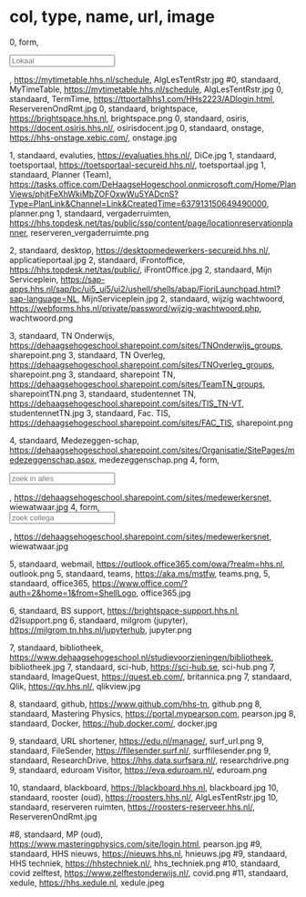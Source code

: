 # col, type, name, url, image
0, form, <form target="_blank" method="get" action="https://mytimetable.hhs.nl/link"> <input type="hidden" name="timetable.type" value="room"> <input type="hidden" name="ignoreNotFound" value="true"> <input type="hidden" name="ignoreEmpty" value="true"><input  type="text" placeholder="Lokaal" name="timetable.key"></form>, https://mytimetable.hhs.nl/schedule, AlgLesTentRstr.jpg
#0, standaard, MyTimeTable, https://mytimetable.hhs.nl/schedule, AlgLesTentRstr.jpg
0, standaard, TermTime, https://ttportalhhs1.com/HHs2223/ADlogin.html, ReserverenOndRmt.jpg
0, standaard, brightspace, https://brightspace.hhs.nl, brightspace.png
0, standaard, osiris, https://docent.osiris.hhs.nl/, osirisdocent.jpg
0, standaard, onstage, https://hhs-onstage.xebic.com/, onstage.jpg


1, standaard, evaluties, https://evaluaties.hhs.nl/, DiCe.jpg
1, standaard, toetsportaal, https://toetsportaal-secureid.hhs.nl/, toetsportaal.jpg
1, standaard, Planner (Team), https://tasks.office.com/DeHaagseHogeschool.onmicrosoft.com/Home/PlanViews/phjtFeXhWkiMbZOFOxwWu5YADcnS?Type=PlanLink&Channel=Link&CreatedTime=637913150649490000, planner.png
1, standaard, vergaderruimten, https://hhs.topdesk.net/tas/public/ssp/content/page/locationreservationplanner, reserveren_vergaderruimte.png

2, standaard, desktop, https://desktopmedewerkers-secureid.hhs.nl/, applicatieportaal.jpg
2, standaard, iFrontoffice, https://hhs.topdesk.net/tas/public/, iFrontOffice.jpg
2, standaard, Mijn Serviceplein, https://sap-apps.hhs.nl/sap/bc/ui5_ui5/ui2/ushell/shells/abap/FioriLaunchpad.html?sap-language=NL, MijnServiceplein.jpg
2, standaard, wijzig wachtwoord, https://webforms.hhs.nl/private/password/wijzig-wachtwoord.php, wachtwoord.png

3, standaard, TN Onderwijs, https://dehaagsehogeschool.sharepoint.com/sites/TNOnderwijs_groups, sharepoint.png
3, standaard, TN Overleg, https://dehaagsehogeschool.sharepoint.com/sites/TNOverleg_groups, sharepoint.png
3, standaard, sharepoint TN, https://dehaagsehogeschool.sharepoint.com/sites/TeamTN_groups, sharepointTN.png
3, standaard, studentennet TN, https://dehaagsehogeschool.sharepoint.com/sites/TIS_TN-VT, studentennetTN.jpg
3, standaard, Fac. TIS, https://dehaagsehogeschool.sharepoint.com/sites/FAC_TIS, sharepoint.png

4, standaard, Medezeggen-schap, https://dehaagsehogeschool.sharepoint.com/sites/Organisatie/SitePages/medezeggenschap.aspx, medezeggenschap.png
4, form, <form target="_blank" method="get" action="https://dehaagsehogeschool.sharepoint.com/sites/medewerkersnet/_layouts/15/search.aspx"> <input  type="text" placeholder="zoek in alles" name="q"></form>, https://dehaagsehogeschool.sharepoint.com/sites/medewerkersnet, wiewatwaar.jpg
4, form, <form target="_blank" method="get" action="https://dehaagsehogeschool.sharepoint.com/sites/medewerkersnet/_layouts/15/search.aspx/people"> <input  type="text" placeholder="zoek collega" name="q"></form>, https://dehaagsehogeschool.sharepoint.com/sites/medewerkersnet, wiewatwaar.jpg

5, standaard, webmail, https://outlook.office365.com/owa/?realm=hhs.nl, outlook.png
5, standaard, teams, https://aka.ms/mstfw, teams.png,
5, standaard, office365, https://www.office.com/?auth=2&home=1&from=ShellLogo, office365.jpg

6, standaard, BS support, https://brightspace-support.hhs.nl, d2lsupport.png
6, standaard, milgrom (jupyter), https://milgrom.tn.hhs.nl/jupyterhub, jupyter.png

7, standaard, bibliotheek, https://www.dehaagsehogeschool.nl/studievoorzieningen/bibliotheek, bibliotheek.jpg
7, standaard, sci-hub, https://sci-hub.se, sci-hub.png
7, standaard, ImageQuest, https://quest.eb.com/, britannica.png
7, standaard, Qlik, https://qv.hhs.nl/, qlikview.jpg

8, standaard, github, https://www.github.com/hhs-tn, github.png
8, standaard, Mastering Physics, https://portal.mypearson.com, pearson.jpg
8, standaard, Docker, https://hub.docker.com/, docker.jpg

9, standaard, URL shortener, https://edu.nl/manage/, surf_url.png
9, standaard, FileSender, https://filesender.surf.nl/, surffilesender.png
9, standaard, ResearchDrive, https://hhs.data.surfsara.nl/, researchdrive.png
9, standaard, eduroam Visitor, https://eva.eduroam.nl/, eduroam.png

10, standaard, blackboard, https://blackboard.hhs.nl, blackboard.jpg
10, standaard, rooster (oud), https://roosters.hhs.nl/, AlgLesTentRstr.jpg
10, standaard, reserveren ruimten, https://roosters-reserveer.hhs.nl/, ReserverenOndRmt.jpg

#8, standaard, MP (oud), https://www.masteringphysics.com/site/login.html, pearson.jpg
#9, standaard, HHS nieuws, https://nieuws.hhs.nl, hnieuws.jpg
#9, standaard, HHS techniek, https://hhstechniek.nl/, hhs_techniek.png
#10, standaard, covid zelftest, https://www.zelftestonderwijs.nl/, covid.png
#11, standaard, xedule, https://hhs.xedule.nl, xedule.jpeg

